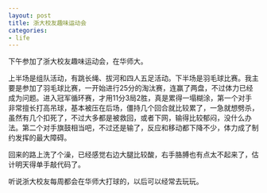 ```yaml
---
layout: post
title: 浙大校友趣味运动会
categories:
- life
---
```

下午参加了浙大校友趣味运动会，在华师大。

上半场是组队活动，有跳长绳、拔河和四人五足活动。下半场是羽毛球比赛。我主要是参加了羽毛球比赛，一开始进行25分的淘汰赛，连赢了两盘，不过体力已经成为问题。进入冠军循环赛，才用11分3局2胜，真是累得一塌糊涂，第一个对手非常擅长打高吊球，基本被压在后场，僵持几个回合就比较累了，一急就想劈杀，虽然有几个扣死了，不过大多都是被救回，或者下网，输得比较郁闷，没什么办法。第二个对手旗鼓相当吧，不过还是输了，反应和移动都下降不少，体力成了制约发挥的最大障碍。

回来的路上洗了个澡，已经感觉右边大腿比较酸，右手胳膊也有点太不起来了，估计明天得单手敲代码了。

听说浙大校友每周都会在华师大打球的，以后可以经常去玩玩。

